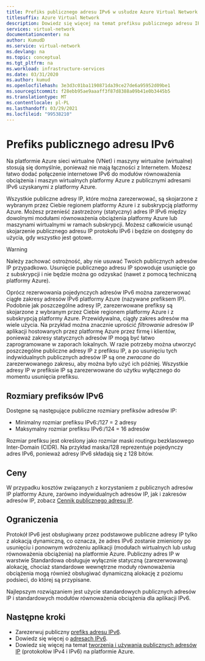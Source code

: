 ```yaml
---
title: Prefiks publicznego adresu IPv6 w usłudze Azure Virtual Network
titlesuffix: Azure Virtual Network
description: Dowiedz się więcej na temat prefiksu publicznego adresu IPv6 w usłudze Azure Virtual Network.
services: virtual-network
documentationcenter: na
author: KumudD
ms.service: virtual-network
ms.devlang: na
ms.topic: conceptual
ms.tgt_pltfrm: na
ms.workload: infrastructure-services
ms.date: 03/31/2020
ms.author: kumud
ms.openlocfilehash: 3e3d3c01ba1190871da39ce27de6a95952d09be1
ms.sourcegitcommit: f28ebb95ae9aaaff3f87d8388a09b41e0b3445b5
ms.translationtype: MT
ms.contentlocale: pl-PL
ms.lasthandoff: 03/29/2021
ms.locfileid: "99538210"
---
```

# <a name="reserved-public-ipv6-address-prefix"></a>Prefiks publicznego adresu IPv6

Na platformie Azure sieci wirtualne (VNet) i maszyny wirtualne (wirtualne) stosują się domyślnie, ponieważ nie mają łączności z Internetem. Możesz łatwo dodać połączenie internetowe IPv6 do modułów równoważenia obciążenia i maszyn wirtualnych platformy Azure z publicznymi adresami IPv6 uzyskanymi z platformy Azure.

Wszystkie publiczne adresy IP, które można zarezerwować, są skojarzone z wybranym przez Ciebie regionem platformy Azure i z subskrypcją platformy Azure. Możesz przenieść zastrzeżony (statyczny) adres IP IPv6 między dowolnymi modułami równoważenia obciążenia platformy Azure lub maszynami wirtualnymi w ramach subskrypcji. Możesz całkowicie usunąć skojarzenie publicznego adresu IP protokołu IPv6 i będzie on dostępny do użycia, gdy wszystko jest gotowe.

> [!WARNING]
> Należy zachować ostrożność, aby nie usuwać Twoich publicznych adresów IP przypadkowo. Usunięcie publicznego adresu IP spowoduje usunięcie go z subskrypcji i nie będzie można go odzyskać (nawet z pomocą techniczną platformy Azure).

Oprócz rezerwowania pojedynczych adresów IPv6 można zarezerwować ciągłe zakresy adresów IPv6 platformy Azure (nazywane prefiksem IP).  Podobnie jak poszczególne adresy IP, zarezerwowane prefiksy są skojarzone z wybranym przez Ciebie regionem platformy Azure i z subskrypcją platformy Azure. Przewidywalna, ciągły zakres adresów ma wiele użycia. Na przykład można znacznie uprościć *filtrowanie* adresów IP aplikacji hostowanych przez platformę Azure przez firmę i klientów, ponieważ zakresy statycznych adresów IP mogą być łatwo zaprogramowane w zaporach lokalnych.  W razie potrzeby można utworzyć poszczególne publiczne adresy IP z prefiksu IP, a po usunięciu tych indywidualnych publicznych adresów IP są one *zwracane* do zarezerwowanego zakresu, aby można było użyć ich później. Wszystkie adresy IP w prefiksie IP są zarezerwowane do użytku wyłącznego do momentu usunięcia prefiksu.



## <a name="ipv6-prefix-sizes"></a>Rozmiary prefiksów IPv6
Dostępne są następujące publiczne rozmiary prefiksów adresów IP:

-  Minimalny rozmiar prefiksu IPv6:/127 = 2 adresy
-  Maksymalny rozmiar prefiksu IPv6:/124 = 16 adresów

Rozmiar prefiksu jest określony jako rozmiar maski routingu bezklasowego Inter-Domain (CIDR). Na przykład maska/128 reprezentuje pojedynczy adres IPv6, ponieważ adresy IPv6 składają się z 128 bitów.

## <a name="pricing"></a>Ceny
 
W przypadku kosztów związanych z korzystaniem z publicznych adresów IP platformy Azure, zarówno indywidualnych adresów IP, jak i zakresów adresów IP, zobacz [Cennik publicznego adresu IP](https://azure.microsoft.com/pricing/details/ip-addresses/).

## <a name="limitations"></a>Ograniczenia
Protokół IPv6 jest obsługiwany przez podstawowe publiczne adresy IP tylko z alokacją dynamiczną, co oznacza, że adres IPv6 zostanie zmieniony po usunięciu i ponownym wdrożeniu aplikacji (modułach wirtualnych lub usług równoważenia obciążenia) na platformie Azure. Publiczny adres IP w warstwie Standardowa obsługuje wyłącznie statyczną (zarezerwowaną) alokację, chociaż standardowe wewnętrzne moduły równoważenia obciążenia mogą również obsługiwać dynamiczną alokację z poziomu podsieci, do której są przypisane.  

Najlepszym rozwiązaniem jest użycie standardowych publicznych adresów IP i standardowych modułów równoważenia obciążenia dla aplikacji IPv6.

## <a name="next-steps"></a>Następne kroki
- Zarezerwuj publiczny [prefiks adresu IPv6](ipv6-reserve-public-ip-address-prefix.md).
- Dowiedz się więcej o [adresach IPv6](ipv6-overview.md).
- Dowiedz się więcej na temat [tworzenia i używania publicznych adresów IP](virtual-network-public-ip-address.md) (protokołów IPv4 i IPv6) na platformie Azure.
